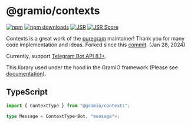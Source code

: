 # @gramio/contexts

[![npm](https://img.shields.io/npm/v/@gramio/contexts?logo=npm&style=flat&labelColor=000&color=3b82f6)](https://www.npmjs.org/package/@gramio/contexts)
[![npm downloads](https://img.shields.io/npm/dw/@gramio/contexts?logo=npm&style=flat&labelColor=000&color=3b82f6)](https://www.npmjs.org/package/@gramio/contexts)
[![JSR](https://jsr.io/badges/@gramio/contexts)](https://jsr.io/@gramio/contexts)
[![JSR Score](https://jsr.io/badges/@gramio/contexts/score)](https://jsr.io/@gramio/contexts)

Contexts is a great work of the [puregram](https://github.com/nitreojs/puregram) maintainer! Thank you for many code implementation and ideas. Forked since this [commit](https://github.com/nitreojs/puregram/commit/b431d9303de1696999e7f41f45d7c4d7d264c272). (Jan 28, 2024)

Currently, support [Telegram Bot API 8.1+](https://core.telegram.org/bots/api-changelog#december-4-2024).

This library used under the hood in the GramIO framework (Please see [documentation](https://gramio.dev/)).

## TypeScript

```typescript
import { ContextType } from "@gramio/contexts";

type Message = ContextType<Bot, "message">;
```
